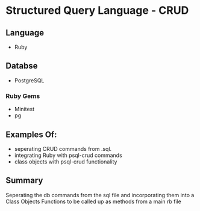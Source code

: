 # Structured Query Language - CRUD

## Language

- Ruby

## Databse

- PostgreSQL

### Ruby Gems

- Minitest
- pg

## Examples Of:

 - seperating CRUD commands from .sql.
 - integrating Ruby with psql-crud commands
 - class objects with psql-crud functionality
 
 ## Summary
 
 Seperating the db commands from the sql file and incorporating them into a Class Objects Functions to be called up as methods from a main rb file
